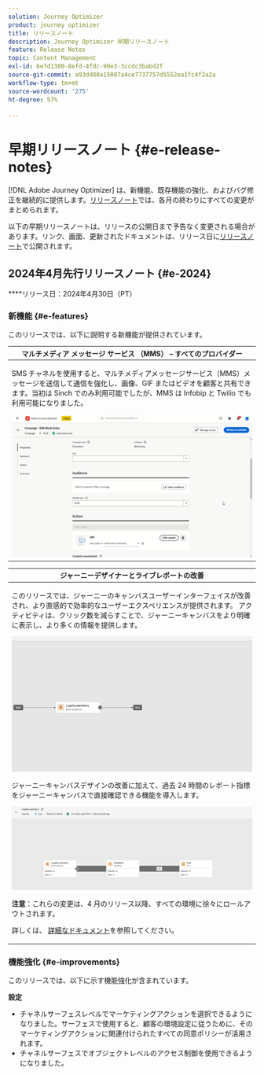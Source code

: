 ```yaml
---
solution: Journey Optimizer
product: journey optimizer
title: リリースノート
description: Journey Optimizer 早期リリースノート
feature: Release Notes
topic: Content Management
exl-id: 6e7d1300-8efd-4fdc-90e3-3ccdc3babd2f
source-git-commit: a93dd80a15087a4ce7737757d5552ea1fc4f2a2a
workflow-type: tm+mt
source-wordcount: '275'
ht-degree: 57%

---
```


# 早期リリースノート {#e-release-notes}

[!DNL Adobe Journey Optimizer] は、新機能、既存機能の強化、およびバグ修正を継続的に提供します。[リリースノート](release-notes.md)では、各月の終わりにすべての変更がまとめられます。

以下の早期リリースノートは、リリースの公開日まで予告なく変更される場合があります。リンク、画面、更新されたドキュメントは、リリース日に[リリースノート](release-notes.md)で公開されます。

## 2024年4月先行リリースノート {#e-2024}

****&#x200B;リリース日：2024年4月30日（PT）

### 新機能 {#e-features}

このリリースでは、以下に説明する新機能が提供されています。

<!--table>
<thead>
<tr>
<th><strong>Business rules - Private Beta</strong><br/></th>
</tr>
</thead>
<tbody>
<tr>
<td>
<p>It is now possible to create and apply rule sets to your marketing communications.  </p>
</td>
</tr>
</tbody>
</table-->

<!--table>
<thead>
<tr>
<th><strong>Experience Decisioning - Limited Availability</strong><br/></th>
</tr>
</thead>
<tbody>
<tr>
<td>
<p>Experience Decisioning simplifies personalization by offering a centralized catalog of marketing offers known as 'decision items' and a sophisticated decision engine. This engine leverages rules and ranking criteria to select and present the most relevant decision items to each individual.</p>
<p>These decision items are seamlessly integrated into a wide range of inbound surfaces through the new code-based experience channel, now accessible within Journey Optimizer campaigns. Experience Decisioning decision policies are available for use in code-based experience campaigns only.</p>
<p>Experience Decisioning is currently only available for a set of organizations (Limited Availability). To gain access, contact your Adobe representative.</p>
</td>
</tr>
</tbody>
</table-->

<!--table>
<thead>
<tr>
<th><strong>Personalization - Local Lookups - Multi-Entity Support - Beta</strong><br/></th>
</tr>
</thead>
<tbody>
<tr>
<td>
<p>TBD</p>
</td>
</tr>
</tbody>
</table-->

<table>
<thead>
<tr>
<th><strong>マルチメディア メッセージ サービス （MMS） – すべてのプロバイダー</strong><br/></th>
</tr>
</thead>
<tbody>
<tr>
<td>
<p>SMS チャネルを使用すると、マルチメディアメッセージサービス（MMS）メッセージを送信して通信を強化し、画像、GIF またはビデオを顧客と共有できます。当初は Sinch でのみ利用可能でしたが、MMS は Infobip と Twilio でも利用可能になりました。</p>
<img src="assets/do-not-localize/mms.gif"/>
</td>
</tr>
</tbody>
</table>

<table>
<thead>
<tr>
<th><strong>ジャーニーデザイナーとライブレポートの改善</strong><br/></th>
</tr>
</thead>
<tbody>
<tr>
<td>
<p>このリリースでは、ジャーニーのキャンバスユーザーインターフェイスが改善され、より直感的で効率的なユーザーエクスペリエンスが提供されます。 アクティビティは、クリック数を減らすことで、ジャーニーキャンバスをより明確に表示し、より多くの情報を提供します。</p>
<img src="assets/new-canvas3.gif"/>
<p>ジャーニーキャンバスデザインの改善に加えて、過去 24 時間のレポート指標をジャーニーキャンバスで直接確認できる機能を導入します。 </p>
<img src="assets/new-canvas6bis.png"/>
<p><strong>注意</strong>：これらの変更は、4 月のリリース以降、すべての環境に徐々にロールアウトされます。</p>
<p>詳しくは、 <a href="new-canvas.md">詳細なドキュメント</a>を参照してください。</p>
</td>
</tr>
</tbody>
</table>

<!-- table>
<thead>
<tr>
<th><strong>AI Assistant - Experience Variant Generation - Beta</strong><br/></th>
</tr>
</thead>
<tbody>
<tr>
<td>
<p>Once you have created and personalized your message, take your content to the next level with the AI assistant. You can now use the AI assistant to optimize your message's impact by experimenting with different main titles, and images. Each variant is managed as a unique Treatment, to measure and compare which title effectively generates more clicks.</p>
</td>
</tr>
</tbody>
</table-->

<!--table>
<thead>
<tr>
<th><strong>IP Warmup Workflow - LA</strong><br/></th>
</tr>
</thead>
<tbody>
<tr>
<td>
<p>You can now easily perform IP warmup workflows directly from the Journey Optimizer interface in a standardized and efficient way that follows the best practices for optimal deliverability.</p>
</td>
</tr>
</tbody>
</table-->

<!--table>
<thead>
<tr>
<th><strong>Email Surface Personalization - Private beta </strong><br/></th>
</tr>
</thead>
<tbody>
<tr>
<td>
<p>You can now define dynamic subdomains and personalized header parameters when creating email channel surfaces, for increased flexibility and control over your email settings.</p>
</td>
</tr>
</tbody>
</table-->

### 機能強化 {#e-improvements}

このリリースでは、以下に示す機能強化が含まれています。

<!--
* **Experience Decisioning + Code-based experiences (LA)**: You can now leverage the Experience decisioning feature to use decision items in your code-based campaigns. Note: The Code-based experience channel and Experience decisioning are not available for organizations that have purchased the Adobe Healthcare Shield and Privacy and Security Shield add-on offerings.
-->
<!--
* **Expression Fragments supported for Web and In-App**: Expression fragments are now available for the Web and In-app channels. 
-->


<!--
* **DULE for AJO Channel Surface**: It is now possible to apply a label on certain profile attributes to restrict their usage inside a channel surface through marketing actions.
-->


<!--
* **List-Unsubscribe updates**: Following on the recent Gmail and Yahoo announcements for bulk senders, Journey Optimizer supports the "post/1-click" List-Unsubscribe option. 
-->

<!--
**Decision management** 

* The **Change log** tab allowing you to see all the changes that have been made to an offer or a decision has been removed. Changes related to offers and decisions can now be seen in the **Audits** menu.

**Experience decisionning**

From beta to LA, the following improvements that have been added:

* You can now leverage context data from Adobe Experience Platform in your decision rules using the **Context data** tab.  
* A new "Manage Experience decisions" permission is now available for the Decision Management resource. It allows you to manage rights related to Experience Decisioning.   
* You can now add multiple capping rules for a given decision item in Experience Decisioning. This allows you to increase the level of control over the way offers are sent.
* You can now create custom reporting dashboards of Experience Decisioning campaigns using [!DNL Customer Journey Analytics].
-->



**設定**

* チャネルサーフェスレベルでマーケティングアクションを選択できるようになりました。サーフェスで使用すると、顧客の環境設定に従うために、そのマーケティングアクションに関連付けられたすべての同意ポリシーが活用されます。
* チャネルサーフェスでオブジェクトレベルのアクセス制御を使用できるようになりました。

